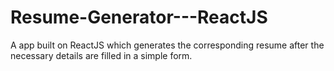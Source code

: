 # Resume-Generator---ReactJS
A app built on ReactJS which generates the corresponding resume after the necessary details are filled in a simple form.
